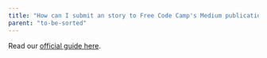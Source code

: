 ```yaml
---
title: "How can I submit an story to Free Code Camp's Medium publication?"
parent: "to-be-sorted"
---
```


Read our [official guide here](https://medium.freecodecamp.com/how-to-get-published-in-the-freecodecamp-medium-publication-9b342a22400e).

